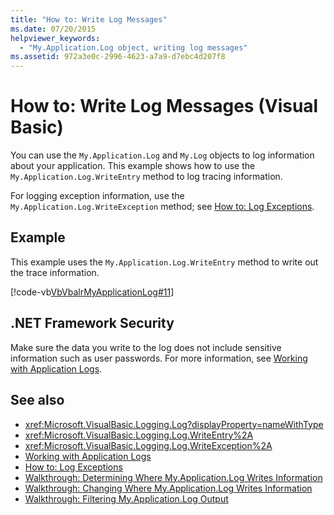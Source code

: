 ```yaml
---
title: "How to: Write Log Messages"
ms.date: 07/20/2015
helpviewer_keywords:
  - "My.Application.Log object, writing log messages"
ms.assetid: 972a3e0c-2996-4623-a7a9-d7ebc4d207f8
---
```


# How to: Write Log Messages (Visual Basic)

You can use the `My.Application.Log` and `My.Log` objects to log information about your application. This example shows how to use the `My.Application.Log.WriteEntry` method to log tracing information.

For logging exception information, use the `My.Application.Log.WriteException` method; see [How to: Log Exceptions](how-to-log-exceptions.md).

## Example

This example uses the `My.Application.Log.WriteEntry` method to write out the trace information.

[!code-vb[VbVbalrMyApplicationLog#11](~/samples/snippets/visualbasic/VS_Snippets_VBCSharp/VbVbalrMyApplicationLog/VB/Form1.vb#11)]

## .NET Framework Security

Make sure the data you write to the log does not include sensitive information such as user passwords. For more information, see [Working with Application Logs](working-with-application-logs.md).

## See also

- <xref:Microsoft.VisualBasic.Logging.Log?displayProperty=nameWithType>
- <xref:Microsoft.VisualBasic.Logging.Log.WriteEntry%2A>
- <xref:Microsoft.VisualBasic.Logging.Log.WriteException%2A>
- [Working with Application Logs](working-with-application-logs.md)
- [How to: Log Exceptions](how-to-log-exceptions.md)
- [Walkthrough: Determining Where My.Application.Log Writes Information](walkthrough-determining-where-my-application-log-writes-information.md)
- [Walkthrough: Changing Where My.Application.Log Writes Information](walkthrough-changing-where-my-application-log-writes-information.md)
- [Walkthrough: Filtering My.Application.Log Output](walkthrough-filtering-my-application-log-output.md)
